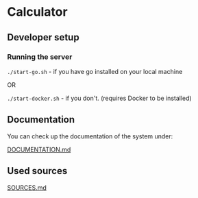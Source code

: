 # Calculator

## Developer setup

### Running the server

`./start-go.sh` - if you have go installed on your local machine
 
OR

`./start-docker.sh` - if you don't. (requires Docker to be installed)

## Documentation

You can check up the documentation of the system under:

[DOCUMENTATION.md](./DOCUMENTATION.md) 

## Used sources

[SOURCES.md](./SOURCES.md)
